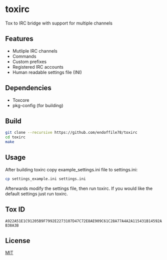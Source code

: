 # toxirc
Tox to IRC bridge with support for multiple channels

## Features

* Mutliple IRC channels
* Commands
* Custom prefixes
* Registered IRC accounts
* Human readable settings file (INI)

## Dependencies

* Toxcore
* pkg-config (for building)

## Build

```sh
git clone --recursive https://github.com/endoffile78/toxirc
cd toxirc
make
```

## Usage

 After building toxirc copy example\_settings.ini file to settings.ini:
 ```sh
 cp settings_example.ini settings.ini
 ```

 Afterwards modify the settings file, then run toxirc. If you would like the default settings just run toxirc.

## Tox ID

`A922A51E1C91205B9F7992E2273107D47C72E8AE909C61C28A77A4A2A115431B14592AB38A3B`

## License

[MIT](LICENSE)
